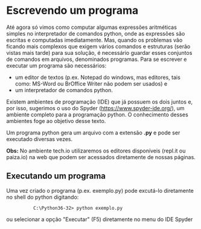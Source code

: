 # Escrevendo um programa

Até agora só vimos como computar algumas expressões aritméticas simples no interpretador de comandos python, onde as expressões são escritas e computadas imediatamente.
Mas, quando os problemas vão ficando mais complexos que exigem vários comandos e estruturas (serão vistas mais tarde) para sua solução, é necessário
guardar esses conjuntos de comandos em arquivos, denominados programas.
Para se escrever e executar um programa são necessários:
+ um editor de textos (p.ex. Notepad do windows, mas editores, tais como: MS-Word ou BrOffice Writer não podem ser usados) e 
+ um interpretador de comandos python.

Existem ambientes de programação (IDE) que já possuem os dois juntos e, por isso, sugerimos o uso do Spyder (https://www.spyder-ide.org/), um ambiente completo para a programação python. O conhecimento desses ambientes foge ao objetivo desse texto.

Um programa python gera um arquivo com a extensão **.py** e pode ser executado diversas vezes.

**Obs:** No ambiente tech.io utilizaremos os editores disponíveis (repl.it ou paiza.io) na web que podem ser acessados diretamente de nossas páginas.

## Executando um programa

Uma vez criado o programa (p.ex. exemplo.py) pode excutá-lo diretamente no shell do python digitando:
  ```
            C:\Python36-32> python exemplo.py
  ```    
ou selecionar a opção "Executar" (F5) diretamente no menu do IDE Spyder



